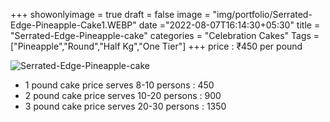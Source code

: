 +++
showonlyimage = true
draft = false
image = "img/portfolio/Serrated-Edge-Pineapple-Cake1.WEBP"
date ="2022-08-07T16:14:30+05:30"
title = "Serrated-Edge-Pineapple-cake"
categories = "Celebration Cakes"
Tags = ["Pineapple","Round","Half Kg","One Tier"]
+++
price : ₹450 per pound
<!--more-->
![Serrated-Edge-Pineapple-cake](/img/portfolio/Serrated-Edge-Pineapple-Cake1.WEBP)
* 1 pound cake price serves 8-10 persons : 450
* 2 pound cake price serves 10-20 persons : 900
* 3 pound cake price serves 20-30 persons : 1350

